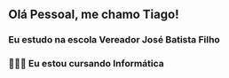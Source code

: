 ## Olá Pessoal, me chamo Tiago!

### Eu estudo na escola Vereador José Batista Filho
### 👨🏽‍💻 Eu estou cursando Informática

<link rel="stylesheet" type='text/css' href="https://cdn.jsdelivr.net/gh/devicons/devicon@latest/devicon.min.css" />
